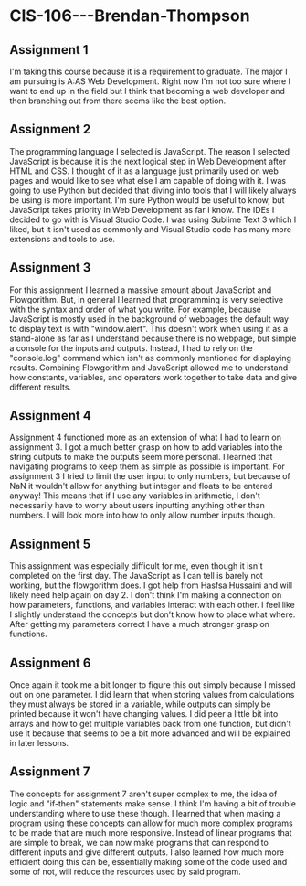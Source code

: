 # CIS-106---Brendan-Thompson

## Assignment 1

I'm taking this course because it is a requirement to graduate. The major I am pursuing is A:AS Web Development. Right now I'm not too sure where I want to end up in the field but I think that becoming a web developer and then branching out from there seems like the best option. 

## Assignment 2

The programming language I selected is JavaScript. The reason I selected JavaScript is because it is the next logical step in Web Development after HTML and CSS. I thought of it as a language just primarily used on web pages and would like to see what else I am capable of doing with it. I was going to use Python but decided that diving into tools that I will likely always be using is more important. I'm sure Python would be useful to know, but JavaScript takes priority in Web Development as far I know. The IDEs I decided to go with is Visual Studio Code. I was using Sublime Text 3 which I liked, but it isn't used as commonly and Visual Studio code has many more extensions and tools to use. 

## Assignment 3

For this assignment I learned a massive amount about JavaScript and Flowgorithm. But, in general I learned that programming is very selective with the syntax and order of what you write. For example, because JavaScript is mostly used in the background of webpages the default way to display text is with "window.alert". This doesn't work when using it as a stand-alone as far as I understand because there is no webpage, but simple a console for the inputs and outputs. Instead, I had to rely on the "console.log" command which isn't as commonly mentioned for displaying results. Combining Flowgorithm and JavaScript allowed me to understand how constants, variables, and operators work together to take data and give different results.

## Assignment 4

Assignment 4 functioned more as an extension of what I had to learn on assignment 3. I got a much better grasp on how to add variables into the string outputs to make the outputs seem more personal. I learned that navigating programs to keep them as simple as possible is important. For assignment 3 I tried to limit the user input to only numbers, but because of NaN it wouldn't allow for anything but integer and floats to be entered anyway! This means that if I use any variables in arithmetic, I don't necessarily have to worry about users inputting anything other than numbers. I will look more into how to only allow number inputs though. 

## Assignment 5

This assignment was especially difficult for me, even though it isn't completed on the first day. The JavaScript as I can tell is barely not working, but the flowgorithm does. I got help from Hasfsa Hussaini and will likely need help again on day 2. I don't think I'm making a connection on how parameters, functions, and variables interact with each other. I feel like I slightly understand the concepts but don't know how to place what where. After getting my parameters correct I have a much stronger grasp on functions. 

## Assignment 6

Once again it took me a bit longer to figure this out simply because I missed out on one parameter. I did learn that when storing values from calculations they must always be stored in a variable, while outputs can simply be printed because it won't have changing values. I did peer a little bit into arrays and how to get multiple variables back from one function, but didn't use it because that seems to be a bit more advanced and will be explained in later lessons. 

## Assignment 7

The concepts for assignment 7 aren't super complex to me, the idea of logic and "if-then" statements make sense. I think I'm having a bit of trouble understanding where to use these though. I learned that when making a program using these concepts can allow for much more complex programs to be made that are much more responsive. Instead of linear programs that are simple to break, we can now make programs that can respond to different inputs and give different outputs. I also learned how much more efficient doing this can be, essentially making some of the code used and some of not, will reduce the resources used by said program.
